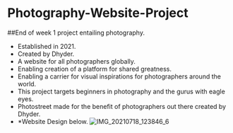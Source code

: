 # Photography-Website-Project

##End of week 1 project entailing photography.
- Established in 2021.
- Created by Dhyder.
- A website for all photographers globally.
- Enabling creation of a platform for shared greatness.
- Enabling a carrier for visual inspirations for photographers around the world.
- This project targets beginners in photography and the gurus with eagle eyes.
- Photostreet made for the benefit of photographers out there created by Dhyder.
- *Website Design below.
![IMG_20210718_123846_6](https://user-images.githubusercontent.com/86789832/126065563-9029698e-61e8-495a-a034-90f8b7d0784b.jpg)
